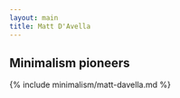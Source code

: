 ```yaml
---
layout: main
title: Matt D'Avella
---
```


## Minimalism pioneers

{% include minimalism/matt-davella.md %}